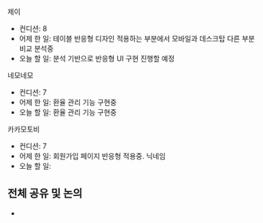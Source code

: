 
제이
- 컨디션: 8
- 어제 한 일: 테이블 반응형 디자인 적용하는 부분에서 모바일과 데스크탑 다른 부분 비교 분석중 
- 오늘 할 일: 분석 기반으로 반응형 UI 구현 진행할 예정

네모네모
- 컨디션: 7
- 어제 한 일: 환율 관리 기능 구현중 
- 오늘 할 일: 환율 관리 기능 구현중

카카모토비
- 컨디션: 7
- 어제 한 일: 회원가입 페이지 반응형 적용중. 닉네임
- 오늘 할 일: 

## 전체 공유 및 논의
- 
